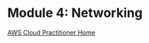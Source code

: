 # Module 4: Networking

[AWS Cloud Practitioner Home](https://github.com/pslucas0212/AWS-Cloud-Practioner)
